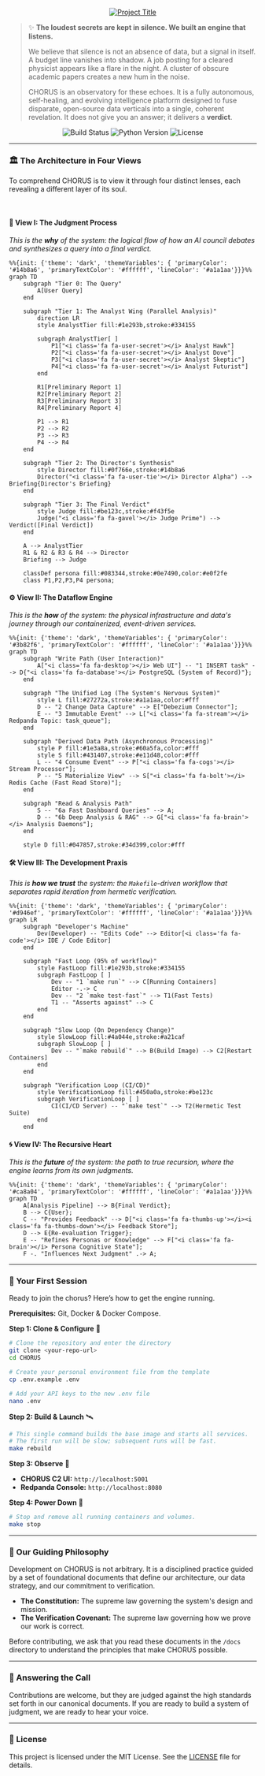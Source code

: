 <p align="center">
  <a href="#">
    <img src="https://img.shields.io/badge/CHORUS-Judgment%20Engine-teal?style=for-the-badge" alt="Project Title">
  </a>
</p>

> ✨ **The loudest secrets are kept in silence. We built an engine that listens.**
>
> We believe that silence is not an absence of data, but a signal in itself. A budget line vanishes into shadow. A job posting for a cleared physicist appears like a flare in the night. A cluster of obscure academic papers creates a new hum in the noise.
>
> CHORUS is an observatory for these echoes. It is a fully autonomous, self-healing, and evolving intelligence platform designed to fuse disparate, open-source data verticals into a single, coherent revelation. It does not give you an answer; it delivers a **verdict**.

<p align="center">
  <img src="https://img.shields.io/badge/build-passing-green?style=for-the-badge" alt="Build Status">
  <img src="https://img.shields.io/badge/python-3.12-blueviolet?style=for-the-badge" alt="Python Version">
  <img src="https://img.shields.io/badge/license-MIT-blue?style=for-the-badge" alt="License">
</p>

---

### 🏛️ The Architecture in Four Views

To comprehend CHORUS is to view it through four distinct lenses, each revealing a different layer of its soul.

<br>

#### 🧠 **View I: The Judgment Process**
*This is the **why** of the system: the logical flow of how an AI council debates and synthesizes a query into a final verdict.*

```mermaid
%%{init: {'theme': 'dark', 'themeVariables': { 'primaryColor': '#14b8a6', 'primaryTextColor': '#ffffff', 'lineColor': '#a1a1aa'}}}%%
graph TD
    subgraph "Tier 0: The Query"
        A[User Query]
    end

    subgraph "Tier 1: The Analyst Wing (Parallel Analysis)"
        direction LR
        style AnalystTier fill:#1e293b,stroke:#334155
        
        subgraph AnalystTier[ ]
            P1["<i class='fa fa-user-secret'></i> Analyst Hawk"]
            P2["<i class='fa fa-user-secret'></i> Analyst Dove"]
            P3["<i class='fa fa-user-secret'></i> Analyst Skeptic"]
            P4["<i class='fa fa-user-secret'></i> Analyst Futurist"]
        end
        
        R1[Preliminary Report 1]
        R2[Preliminary Report 2]
        R3[Preliminary Report 3]
        R4[Preliminary Report 4]
        
        P1 --> R1
        P2 --> R2
        P3 --> R3
        P4 --> R4
    end

    subgraph "Tier 2: The Director's Synthesis"
        style Director fill:#0f766e,stroke:#14b8a6
        Director("<i class='fa fa-user-tie'></i> Director Alpha") --> Briefing{Director's Briefing}
    end

    subgraph "Tier 3: The Final Verdict"
        style Judge fill:#be123c,stroke:#f43f5e
        Judge("<i class='fa fa-gavel'></i> Judge Prime") --> Verdict([Final Verdict])
    end

    A --> AnalystTier
    R1 & R2 & R3 & R4 --> Director
    Briefing --> Judge

    classDef persona fill:#083344,stroke:#0e7490,color:#e0f2fe
    class P1,P2,P3,P4 persona;
```

#### ⚙️ **View II: The Dataflow Engine**
*This is the **how** of the system: the physical infrastructure and data's journey through our containerized, event-driven services.*

```mermaid
%%{init: {'theme': 'dark', 'themeVariables': { 'primaryColor': '#3b82f6', 'primaryTextColor': '#ffffff', 'lineColor': '#a1a1aa'}}}%%
graph TD
    subgraph "Write Path (User Interaction)"
        A["<i class='fa fa-desktop'></i> Web UI"] -- "1 INSERT task" --> D{"<i class='fa fa-database'></i> PostgreSQL (System of Record)"};
    end

    subgraph "The Unified Log (The System's Nervous System)"
        style L fill:#27272a,stroke:#a1a1aa,color:#fff
        D -- "2 Change Data Capture" --> E["Debezium Connector"];
        E -- "3 Immutable Event" --> L["<i class='fa fa-stream'></i> Redpanda Topic: task_queue"];
    end

    subgraph "Derived Data Path (Asynchronous Processing)"
        style P fill:#1e3a8a,stroke:#60a5fa,color:#fff
        style S fill:#431407,stroke:#e11d48,color:#fff
        L -- "4 Consume Event" --> P["<i class='fa fa-cogs'></i> Stream Processor"];
        P -- "5 Materialize View" --> S["<i class='fa fa-bolt'></i> Redis Cache (Fast Read Store)"];
    end

    subgraph "Read & Analysis Path"
        S -- "6a Fast Dashboard Queries" --> A;
        D -- "6b Deep Analysis & RAG" --> G["<i class='fa fa-brain'></i> Analysis Daemons"];
    end

    style D fill:#047857,stroke:#34d399,color:#fff
```

#### 🛠️ **View III: The Development Praxis**
*This is **how we trust** the system: the `Makefile`-driven workflow that separates rapid iteration from hermetic verification.*

```mermaid
%%{init: {'theme': 'dark', 'themeVariables': { 'primaryColor': '#d946ef', 'primaryTextColor': '#ffffff', 'lineColor': '#a1a1aa'}}}%%
graph LR
    subgraph "Developer's Machine"
        Dev(Developer) -- "Edits Code" --> Editor[<i class='fa fa-code'></i> IDE / Code Editor]
    end

    subgraph "Fast Loop (95% of workflow)"
        style FastLoop fill:#1e293b,stroke:#334155
        subgraph FastLoop [ ]
            Dev -- "1 `make run`" --> C[Running Containers]
            Editor -.-> C
            Dev -- "2 `make test-fast`" --> T1(Fast Tests)
            T1 -- "Asserts against" --> C
        end
    end
    
    subgraph "Slow Loop (On Dependency Change)"
        style SlowLoop fill:#4a044e,stroke:#a21caf
        subgraph SlowLoop [ ]
            Dev -- "`make rebuild`" --> B(Build Image) --> C2[Restart Containers]
        end
    end

    subgraph "Verification Loop (CI/CD)"
        style VerificationLoop fill:#450a0a,stroke:#be123c
        subgraph VerificationLoop [ ]
            CI(CI/CD Server) -- "`make test`" --> T2(Hermetic Test Suite)
        end
    end
```

#### 🌀 **View IV: The Recursive Heart**
*This is the **future** of the system: the path to true recursion, where the engine learns from its own judgments.*

```mermaid
%%{init: {'theme': 'dark', 'themeVariables': { 'primaryColor': '#ca8a04', 'primaryTextColor': '#ffffff', 'lineColor': '#a1a1aa'}}}%%
graph TD
    A[Analysis Pipeline] --> B{Final Verdict};
    B --> C{User};
    C -- "Provides Feedback" --> D["<i class='fa fa-thumbs-up'></i><i class='fa fa-thumbs-down'></i> Feedback Store"];
    D --> E{Re-evaluation Trigger};
    E -- "Refines Personas or Knowledge" --> F["<i class='fa fa-brain'></i> Persona Cognitive State"];
    F -. "Influences Next Judgment" .-> A;
```

---

### 🚀 Your First Session

Ready to join the chorus? Here’s how to get the engine running.

**Prerequisites:** Git, Docker & Docker Compose.

**Step 1: Clone & Configure** 🧬
```bash
# Clone the repository and enter the directory
git clone <your-repo-url>
cd CHORUS

# Create your personal environment file from the template
cp .env.example .env

# Add your API keys to the new .env file
nano .env
```

**Step 2: Build & Launch** 🛰️
```bash
# This single command builds the base image and starts all services.
# The first run will be slow; subsequent runs will be fast.
make rebuild
```

**Step 3: Observe** 🔭
-   **CHORUS C2 UI:** `http://localhost:5001`
-   **Redpanda Console:** `http://localhost:8080`

**Step 4: Power Down** 🔌
```bash
# Stop and remove all running containers and volumes.
make stop
```

---

### 📜 Our Guiding Philosophy

Development on CHORUS is not arbitrary. It is a disciplined practice guided by a set of foundational documents that define our architecture, our data strategy, and our commitment to verification.

-   **The Constitution:** The supreme law governing the system's design and mission.
-   **The Verification Covenant:** The supreme law governing how we prove our work is correct.

Before contributing, we ask that you read these documents in the `/docs` directory to understand the principles that make CHORUS possible.

---

### 🤝 Answering the Call

Contributions are welcome, but they are judged against the high standards set forth in our canonical documents. If you are ready to build a system of judgment, we are ready to hear your voice.

---

### 📄 License

This project is licensed under the MIT License. See the [LICENSE](LICENSE) file for details.
